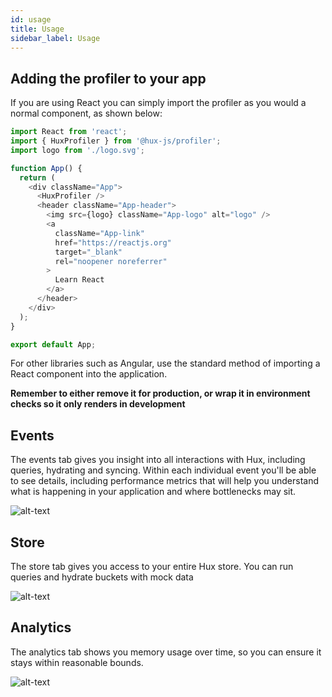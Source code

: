 ```yaml
---
id: usage
title: Usage
sidebar_label: Usage
---
```


## Adding the profiler to your app

If you are using React you can simply import the profiler as you would a normal component, as shown below:

```js
import React from 'react';
import { HuxProfiler } from '@hux-js/profiler';
import logo from './logo.svg';

function App() {
  return (
    <div className="App">
      <HuxProfiler />
      <header className="App-header">
        <img src={logo} className="App-logo" alt="logo" />
        <a
          className="App-link"
          href="https://reactjs.org"
          target="_blank"
          rel="noopener noreferrer"
        >
          Learn React
        </a>
      </header>
    </div>
  );
}

export default App;
```

For other libraries such as Angular, use the standard method of importing a React component into the application.

**Remember to either remove it for production, or wrap it in environment checks so it only renders in development**

## Events

The events tab gives you insight into all interactions with Hux, including queries, hydrating and syncing. Within each individual event you'll be able to see details, including performance metrics that will help you understand what is happening in your application and where bottlenecks may sit.

![alt-text](assets/events.png)

## Store

The store tab gives you access to your entire Hux store. You can run queries and hydrate buckets with mock data

![alt-text](assets/store.png)

## Analytics

The analytics tab shows you memory usage over time, so you can ensure it stays within reasonable bounds.

![alt-text](assets/analytics.png)

